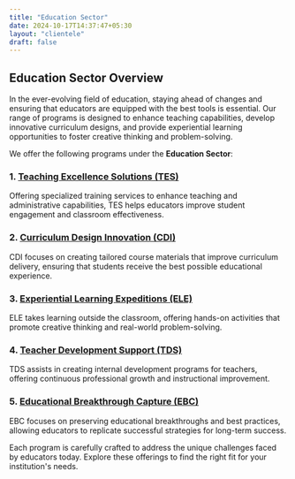 ```yaml
---
title: "Education Sector"
date: 2024-10-17T14:37:47+05:30
layout: "clientele"
draft: false
---
```


## Education Sector Overview

In the ever-evolving field of education, staying ahead of changes and ensuring that educators are equipped with the best tools is essential. Our range of programs is designed to enhance teaching capabilities, develop innovative curriculum designs, and provide experiential learning opportunities to foster creative thinking and problem-solving.

We offer the following programs under the **Education Sector**:

### 1. [Teaching Excellence Solutions (TES)](/clientele-beneficiaries/education/tes)

Offering specialized training services to enhance teaching and administrative capabilities, TES helps educators improve student engagement and classroom effectiveness.

### 2. [Curriculum Design Innovation (CDI)](/clientele-beneficiaries/education/cdi)

CDI focuses on creating tailored course materials that improve curriculum delivery, ensuring that students receive the best possible educational experience.

### 3. [Experiential Learning Expeditions (ELE)](/clientele-beneficiaries/education/ele)

ELE takes learning outside the classroom, offering hands-on activities that promote creative thinking and real-world problem-solving.

### 4. [Teacher Development Support (TDS)](/clientele-beneficiaries/education/tds)

TDS assists in creating internal development programs for teachers, offering continuous professional growth and instructional improvement.

### 5. [Educational Breakthrough Capture (EBC)](/clientele-beneficiaries/education/ebc)

EBC focuses on preserving educational breakthroughs and best practices, allowing educators to replicate successful strategies for long-term success.

Each program is carefully crafted to address the unique challenges faced by educators today. Explore these offerings to find the right fit for your institution's needs.
